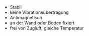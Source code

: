 - Stabil
- keine Vibrationsübertragung 
- Antimagnetisch
- an der Wand oder Boden fixiert 
- frei von Zugluft, gleiche Temperatur